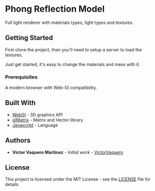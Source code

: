 # Phong Reflection Model 

Full light renderer with materials types, light types and textures.

## Getting Started

First clone the project, then you'll need to setup a server to load the textures.

Just get started, it's easy to change the materials and mess with it.

### Prerequisites

A modern browser with Web-Gl compatibility.


## Built With

* [WebGl](https://www.khronos.org/webgl/) - 3D graphics API
* [glMatrix](http://glmatrix.net/) -  Matrix and Vector library
* [Javascript](https://www.javascript.com/) - Language


## Authors

* **Victor Vaquero Martinez** - *Initial work* - [VictorVaquero](https://github.com/VictorVaquero)

## License

This project is licensed under the MIT License - see the [LICENSE](LICENSE) file for details
